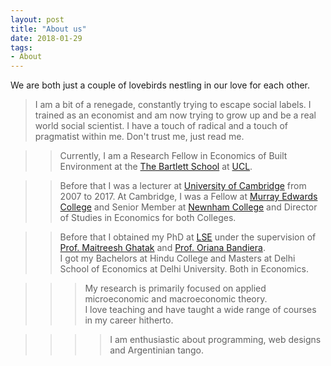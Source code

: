 ```yaml
---
layout: post
title: "About us"
date: 2018-01-29
tags: 
- About
---
```


We are both just a couple of lovebirds nestling in our love for each other. 

> I am a bit of a renegade, constantly trying to escape social labels. I trained as an economist and am now trying to grow up and be a real world social scientist. I have a touch of radical and a touch of pragmatist within me. Don't trust me, just read me.

>> Currently, I am  a Research Fellow in Economics of Built Environment at the [The Bartlett School](https://www.ucl.ac.uk/bartlett/construction/) at [UCL](https://www.ucl.ac.uk). 

>> Before that I was a lecturer at [University of Cambridge](https://www.cam.ac.uk) from 2007 to 2017. At Cambridge, I was a Fellow at [Murray Edwards College](https://www.murrayedwards.cam.ac.uk) and Senior Member at [Newnham College](http://www.newn.cam.ac.uk) and Director of Studies in Economics for both Colleges. 

>> Before that I obtained my PhD at [LSE](http://www.lse.ac.uk) under the supervision of [Prof. Maitreesh Ghatak](http://personal.lse.ac.uk/ghatak/) and [Prof. Oriana Bandiera](http://www.lse.ac.uk/economics/people/facultyPages/OrianaBandiera.aspx). <br> I got my Bachelors at Hindu College and Masters at Delhi School of Economics at Delhi University. Both in Economics.

>>> My research is primarily focused on applied microeconomic and macroeconomic theory. <br> I love teaching and have taught a wide range of courses in my career hitherto.

>>>>  I am enthusiastic about programming, web designs and Argentinian tango.



